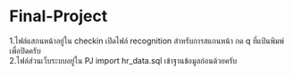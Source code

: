 # Final-Project
1.ไฟล์แสกนหน้าอยู่ใน checkin เปิดไฟล์ recognition สำหรับการสแกนหน้า กด q ที่แป้นพิมพ์เพื่อปิดครับ  
2.ไฟล์ส่วนเว็บระบบอยู่ใน PJ import hr_data.sql เข้าฐานข้อมูลก่อนด้วยครับ
